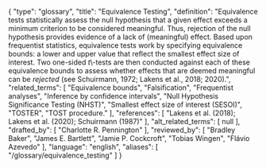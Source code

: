 {
    "type": "glossary",
    "title": "Equivalence Testing",
    "definition": "Equivalence tests statistically assess the null hypothesis that a given effect exceeds a minimum criterion to be considered meaningful. Thus, rejection of the null hypothesis provides evidence of a lack of (meaningful) effect. Based upon frequentist statistics, equivalence tests work by specifying equivalence bounds: a lower and upper value that reflect the smallest effect size of interest. Two one-sided *t*\\-tests are then conducted against each of these equivalence bounds to assess whether effects that are deemed meaningful can be *rejected* (see Schuirmann, 1972; Lakens et al., 2018; 2020).",
    "related_terms": [
        "Equivalence bounds",
        "Falsification",
        "Frequentist analyses",
        "Inference by confidence intervals",
        "Null Hypothesis Significance Testing (NHST)",
        "Smallest effect size of interest (SESOI)",
        "TOSTER",
        "TOST procedure."
    ],
    "references": [
        "Lakens et al. (2018); Lakens et al. (2020); Schuirmann (1987)"
    ],
    "alt_related_terms": [
        null
    ],
    "drafted_by": [
        "Charlotte R. Pennington"
    ],
    "reviewed_by": [
        "Bradley Baker",
        "James E. Bartlett",
        "Jamie P. Cockcroft",
        "Tobias Wingen",
        "Flávio Azevedo"
    ],
    "language": "english",
    "aliases": [
        "/glossary/equivalence_testing"
    ]
}